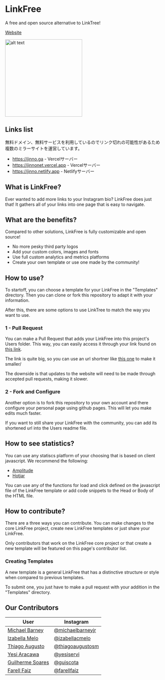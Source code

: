 # LinkFree
A free and open source alternative to LinkTree!

[Website](https://michaelbarney.github.io/LinkFree)

<img src="https://i.imgur.com/B4LX0kY.png" alt="alt text" width="250px">

## Links list
無料ドメイン、無料サービスを利用しているのでリンク切れの可能性があるため複数のミラーサイトを運営しています。
* https://jinno.ga - Vercelサーバー
* https://jinnonet.vercel.app - Vercelサーバー
* https://jinno.netlify.app - Netlifyサーバー
## What is LinkFree?
Ever wanted to add more links to your Instagram bio? LinkFree does just that! It gathers all of your links into one page that is easy to navigate.

## What are the benefits?
Compared to other solutions, LinkFree is fully customizable and open source!
- No more pesky third party logos
- Add your custom colors, images and fonts
- Use full custom analytics and metrics platforms
- Create your own template or use one made by the community!

## How to use?
To startoff, you can choose a template for your LinkFree in the "Templates" directory. Then you can clone or fork this repository to adapt it with your information.

After this, there are some options to use LinkTree to match the way you want to use.

### 1 - Pull Request
You can make a Pull Request that adds your LinkFree into this project's Users folder. This way, you can easily access it through your link found on [this link](https://michaelbarney.github.io/LinkFree/Users).

The link is quite big, so you can use an url shortner like [this one](https://bitly.com/) to make it smaller/

The downside is that updates to the website will need to be made through accepted pull requests, making it slower.

### 2 - Fork and Configure
Another option is to fork this repository to your own account and there configure your personal page using github pages. This will let you make edits much faster.

If you want to still share your LinkFree with the community, you can add its shortened url into the Users readme file.

## How to see statistics?
You can use any statiscs platform of your choosing that is based on client javascript. We recommend the following:
- [Amplitude](https://amplitude.com/homepage)
- [Hotjar](https://www.hotjar.com/)

You can use any of the functions for load and click defined on the javascript file of the LinkFree template or add code snippets to the Head or Body of the HTML file.

## How to contribute?
There are a three ways you can contribute. You can make changes to the core LinkFree project, create new LinkFree templates or just share your LinkFree.

Only contributors that work on the LinkFree core project or that create a new template will be featured on this page's contributor list.

### Creating Templates
A new template is a general LinkFree that has a distinctive structure or style when compared to previous templates.

To submit one, you just have to make a pull request with your addition in the "Templates" directory.

## Our Contributors
| User | Instagram |
|--|--|
|[Michael Barney](https://github.com/MichaelBarney)| [@michaelbarneyjr](https://www.instagram.com/michaelbarneyjr/) |
|[Izabella Melo](https://github.com/izmcm)|[@izabellacmelo](https://www.instagram.com/izabellacmelo/)|
|[Thiago Augusto](https://github.com/thiagoaugustosm)|[@thiagoaugustosm](https://www.instagram.com/thiagoaugustosm/)|
|[Yesi Aracawa](https://github.com/yesi-aracawa)|[@yesiservi](https://www.instagram.com/yesiservi/)|
|[Guilherme Soares](https://github.com/guiscota)|[@guiscota](https://www.instagram.com/guiscota/)|
|[Farell Faiz](https://github.io/farellfaiz)|[@farellfaiz](https://www.instagram.com/farellfaiz/)|




